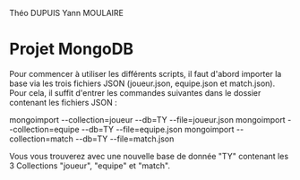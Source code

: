 Théo DUPUIS
Yann MOULAIRE

# Projet MongoDB

Pour commencer à utiliser les différents scripts, il faut d'abord importer la base via les trois fichiers JSON (joueur.json, equipe.json et match.json). Pour cela, il suffit d'entrer les commandes suivantes dans le dossier contenant les fichiers JSON :

mongoimport --collection=joueur --db=TY --file=joueur.json
mongoimport --collection=equipe --db=TY --file=equipe.json
mongoimport --collection=match --db=TY --file=match.json

Vous vous trouverez avec une nouvelle base de donnée "TY" contenant les 3 Collections "joueur", "equipe" et "match".

